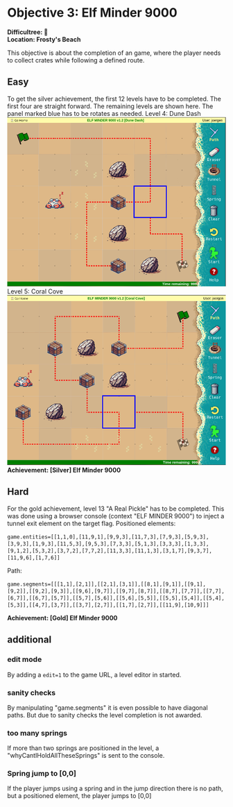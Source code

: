 # Objective 3: Elf Minder 9000

**Difficultree: 🎄**  
**Location: Frosty's Beach**

This objective is about the completion of an game, where the player needs to collect crates while following a defined route.

## Easy
To get the silver achievement, the first 12 levels have to be completed.
The first four are straight forward.
The remaining levels are shown here. The panel marked blue has to be rotates as needed.
Level 4: Dune Dash
![Level 4: Dune Dash](Level%204%20-%20Dune%20Dash.png) 
Level 5: Coral Cove
![Level 5: Coral Cove](Level%205%20-%20Coral%20Cove.png)
**Achievement: [Silver] Elf Minder 9000**

## Hard
For the gold achievement, level 13 "A Real Pickle" has to be completed. This was done using a browser console (context "ELF MINDER 9000") to inject a tunnel exit element on the target flag.
Positioned elements:
```
game.entities=[[1,1,0],[11,9,1],[9,9,3],[11,7,3],[7,9,3],[5,9,3],[3,9,3],[1,9,3],[11,5,3],[9,5,3],[7,3,3],[5,1,3],[3,3,3],[1,3,3],[9,1,2],[5,3,2],[3,7,2],[7,7,2],[11,3,3],[11,1,3],[3,1,7],[9,3,7],[11,9,6],[1,7,6]]
```
Path:
```
game.segments=[[[1,1],[2,1]],[[2,1],[3,1]],[[8,1],[9,1]],[[9,1],[9,2]],[[9,2],[9,3]],[[9,6],[9,7]],[[9,7],[8,7]],[[8,7],[7,7]],[[7,7],[6,7]],[[6,7],[5,7]],[[5,7],[5,6]],[[5,6],[5,5]],[[5,5],[5,4]],[[5,4],[5,3]],[[4,7],[3,7]],[[3,7],[2,7]],[[1,7],[2,7]],[[11,9],[10,9]]]
```
**Achievement: [Gold] Elf Minder 9000**

## additional
### edit mode
By adding a `edit=1` to the game URL, a level editor in started.
### sanity checks
By manipulating "game.segments" it is even possible to have diagonal paths. But due to sanity checks the level completion is not awarded.
### too many springs
If more than two springs are positioned in the level, a "whyCantIHoldAllTheseSprings" is sent to the console.
### Spring jump to [0,0]
If the player jumps using a spring and in the jump direction there is no path, but a positioned element, the player jumps to [0,0]
<!--stackedit_data:
eyJoaXN0b3J5IjpbLTY3OTE1NDAwOSwtMTI2OTk4MzYxLC01Nz
U2Njg3ODMsLTIwMTE1MTk2NF19
-->